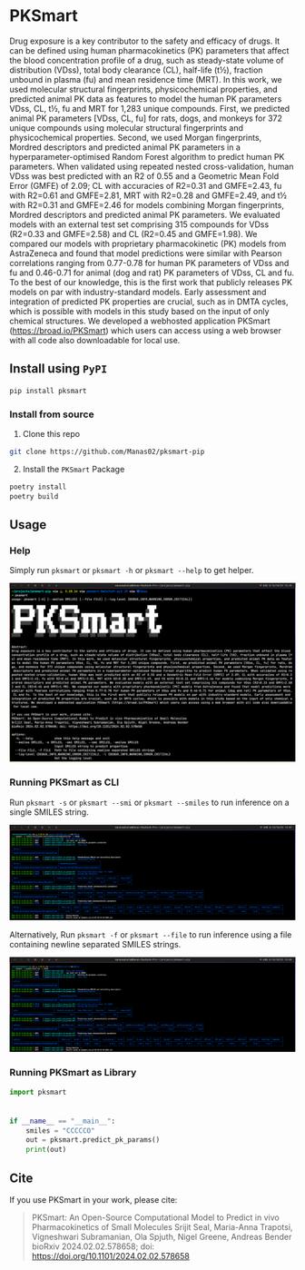 # PKSmart

Drug exposure is a key contributor to the safety and efficacy of drugs. It can be defined using human pharmacokinetics (PK) parameters that affect the blood concentration profile of a drug, such as steady-state volume of distribution (VDss), total body clearance (CL), half-life (t½), fraction unbound in plasma (fu) and mean residence time (MRT). In this work, we used molecular structural fingerprints, physicochemical properties, and predicted animal PK data as features to model the human PK parameters VDss, CL, t½, fu and MRT for 1,283 unique compounds. First, we predicted animal PK parameters [VDss, CL, fu] for rats, dogs, and monkeys for 372 unique compounds using molecular structural fingerprints and physicochemical properties. Second, we used Morgan fingerprints, Mordred descriptors and predicted animal PK parameters in a hyperparameter-optimised Random Forest algorithm to predict human PK parameters. When validated using repeated nested cross-validation, human VDss was best predicted with an R2 of 0.55 and a Geometric Mean Fold Error (GMFE) of 2.09; CL with accuracies of R2=0.31 and GMFE=2.43, fu with R2=0.61 and GMFE=2.81, MRT with R2=0.28 and GMFE=2.49, and t½ with R2=0.31 and GMFE=2.46 for models combining Morgan fingerprints, Mordred descriptors and predicted animal PK parameters. We evaluated models with an external test set comprising 315 compounds for VDss (R2=0.33 and GMFE=2.58) and CL (R2=0.45 and GMFE=1.98). We compared our models with proprietary pharmacokinetic (PK) models from AstraZeneca and found that model predictions were similar with Pearson correlations ranging from 0.77-0.78 for human PK parameters of VDss and fu and 0.46-0.71 for animal (dog and rat) PK parameters of VDss, CL and fu. To the best of our knowledge, this is the first work that publicly releases PK models on par with industry-standard models. Early assessment and integration of predicted PK properties are crucial, such as in DMTA cycles, which is possible with models in this study based on the input of only chemical structures. We developed a webhosted application PKSmart (https://broad.io/PKSmart) which users can access using a web browser with all code also downloadable for local use.

## Install using `PyPI`

```sh
pip install pksmart
```

### Install from source

1. Clone this repo
```sh
git clone https://github.com/Manas02/pksmart-pip
```

2. Install the `PKSmart` Package
```sh
poetry install
poetry build
```

## Usage 

### Help
Simply run `pksmart` or `pksmart -h` or `pksmart --help` to get helper.

![](https://github.com/Manas02/pksmart-pip/raw/main/pksmart_help.png?raw=True)

### Running PKSmart as CLI
Run `pksmart -s` or `pksmart --smi` or `pksmart --smiles` to run inference on a single SMILES string.

![](https://github.com/Manas02/pksmart-pip/raw/main/pksmart_run_file.png?raw=True)

Alternatively, Run `pksmart -f` or `pksmart --file` to run inference using a file containing newline separated SMILES strings.

![](https://github.com/Manas02/pksmart-pip/raw/main/pksmart_run_smiles.png?raw=True)

### Running PKSmart as Library

```py
import pksmart


if __name__ == "__main__":
    smiles = "CCCCCO"
    out = pksmart.predict_pk_params()
    print(out)
```

## Cite

If you use PKSmart in your work, please cite:

> PKSmart: An Open-Source Computational Model to Predict in vivo Pharmacokinetics of Small Molecules
> Srijit Seal, Maria-Anna Trapotsi, Vigneshwari Subramanian, Ola Spjuth, Nigel Greene, Andreas Bender
> bioRxiv 2024.02.02.578658; doi: https://doi.org/10.1101/2024.02.02.578658